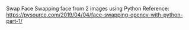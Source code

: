 Swap Face
Swapping face from 2 images using Python
Reference: https://pysource.com/2019/04/04/face-swapping-opencv-with-python-part-1/
